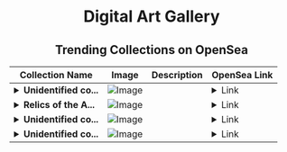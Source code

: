 <div align="center">

# Digital Art Gallery

## Trending Collections on OpenSea

| Collection Name                       | Image                                                                                     | Description                       | OpenSea Link                                                                                          |
|---------------------------------------|-------------------------------------------------------------------------------------------|-----------------------------------|--------------------------------------------------------------------------------------------------------|
| **<details><summary>Unidentified co...</summary>Unidentified contract 9ef1182f-ce71-478a-9007-e9765fa82e49</details>** | ![Image](https://i.seadn.io/s/raw/files/a764663a5bc941d303ca81defbe8e6ac.png?w=500&auto=format?w=200&auto=format) |  | <details><summary>Link</summary>[Unidentified contract 9ef1182f-ce71-478a-9007-e9765fa82e49](https://opensea.io/collection/unidentified-contract-9ef1182f-ce71-478a-9007-e976)</details> |
| **<details><summary>Relics of the A...</summary>Relics of the Ancients</details>** | ![Image](https://i.seadn.io/s/raw/files/79bd9fe93a5ae37c9d4a803ded0b5426.png?w=500&auto=format?w=200&auto=format) |  | <details><summary>Link</summary>[Relics of the Ancients](https://opensea.io/collection/relics-of-the-ancients)</details> |
| **<details><summary>Unidentified co...</summary>Unidentified contract 4a2ec304-0a94-4cb9-ab53-38a460684024</details>** | ![Image](https://i.seadn.io/s/raw/files/a764663a5bc941d303ca81defbe8e6ac.png?w=500&auto=format?w=200&auto=format) |  | <details><summary>Link</summary>[Unidentified contract 4a2ec304-0a94-4cb9-ab53-38a460684024](https://opensea.io/collection/unidentified-contract-4a2ec304-0a94-4cb9-ab53-38a4)</details> |
| **<details><summary>Unidentified co...</summary>Unidentified contract d0088b59-e9fa-49fe-980f-004abe4712b7</details>** | ![Image](https://i.seadn.io/s/raw/files/a764663a5bc941d303ca81defbe8e6ac.png?w=500&auto=format?w=200&auto=format) |  | <details><summary>Link</summary>[Unidentified contract d0088b59-e9fa-49fe-980f-004abe4712b7](https://opensea.io/collection/unidentified-contract-d0088b59-e9fa-49fe-980f-004a)</details> |

</div>